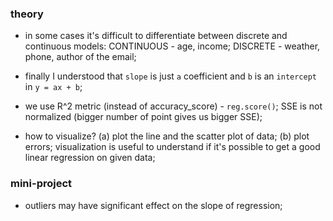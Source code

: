 ### theory

- in some cases it's difficult to differentiate between
discrete and continuous models: CONTINUOUS - age, income;
DISCRETE - weather, phone, author of the email;

- finally I understood that `slope` is just `a` coefficient
and `b` is an `intercept` in `y = ax + b`;

- we use R^2 metric (instead of accuracy_score) - `reg.score()`;
SSE is not normalized (bigger number of point gives us bigger SSE);

- how to visualize? (a) plot the line and the scatter plot of data; 
(b) plot errors; visualization is useful to understand if it's 
possible to get a good linear regression on given data;

### mini-project

- outliers may have significant effect on the slope of regression;